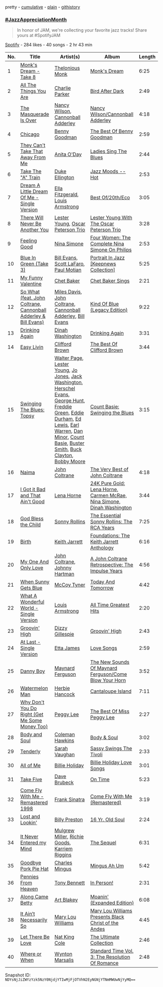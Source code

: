 pretty - [cumulative](/playlists/cumulative/2nb7lCySvvf7PNxHUD5oun.md) - [plain](/playlists/plain/2nb7lCySvvf7PNxHUD5oun) - [githistory](https://github.githistory.xyz/mackorone/spotify-playlist-archive/blob/main/playlists/plain/2nb7lCySvvf7PNxHUD5oun)

### [\#JazzAppreciationMonth](https://open.spotify.com/playlist/2nb7lCySvvf7PNxHUD5oun)

> In honor of JAM, we're collecting your favorite jazz tracks! Share yours at \#SpotifyJAM

[Spotify](https://open.spotify.com/user/spotify) - 284 likes - 40 songs - 2 hr 43 min

| No. | Title | Artist(s) | Album | Length |
|---|---|---|---|---|
| 1 | [Monk's Dream \- Take 8](https://open.spotify.com/track/0488kXJ1YnLMrrM1ssJnev) | [Thelonious Monk](https://open.spotify.com/artist/4PDpGtF16XpqvXxsrFwQnN) | [Monk's Dream](https://open.spotify.com/album/5VTlqV8lZH3YspQ1cDcjrL) | 6:25 |
| 2 | [All The Things You Are](https://open.spotify.com/track/6AAxndfN25URaM9zQJfWbU) | [Charlie Parker](https://open.spotify.com/artist/4Ww5mwS7BWYjoZTUIrMHfC) | [Bird After Dark](https://open.spotify.com/album/0QKvNBHJIKFYOWkOafsGkT) | 2:49 |
| 3 | [The Masquerade Is Over](https://open.spotify.com/track/1jf3wYtynxiPOdhqAp3cUN) | [Nancy Wilson](https://open.spotify.com/artist/2JfVCMa3FlvQRlLT5uH9zb), [Cannonball Adderley](https://open.spotify.com/artist/5v74mT11KGJqadf9sLw4dA) | [Nancy Wilson/Cannonball Adderley](https://open.spotify.com/album/6yyNgCQNsJ3VJ9PP7CmvLJ) | 4:18 |
| 4 | [Chicago](https://open.spotify.com/track/5TjO0GOOon3R6YOnRFPwzk) | [Benny Goodman](https://open.spotify.com/artist/1pBuKaLHJlIlqYxQQaflve) | [The Best Of Benny Goodman](https://open.spotify.com/album/1I1E1ZUYFDK0Dn4DK5YmrH) | 2:59 |
| 5 | [They Can't Take That Away From Me](https://open.spotify.com/track/0qquLHIRp5HDdarE9X1JXJ) | [Anita O'Day](https://open.spotify.com/artist/5QGnprJtpZmk3OiDqspPlB) | [Ladies Sing The Blues](https://open.spotify.com/album/4dO7CwWM63KsWVJh9MyoPV) | 2:44 |
| 6 | [Take The "A" Train](https://open.spotify.com/track/4A8VMiwggF5OrCPkuqAlPx) | [Duke Ellington](https://open.spotify.com/artist/4F7Q5NV6h5TSwCainz8S5A) | [Jazz Moods \-\- Hot](https://open.spotify.com/album/5dyN2uFUojbFGvT0RfhBXM) | 2:53 |
| 7 | [Dream A Little Dream Of Me \- Single Version](https://open.spotify.com/track/78aWV07CIrSfI903fIxjR1) | [Ella Fitzgerald](https://open.spotify.com/artist/5V0MlUE1Bft0mbLlND7FJz), [Louis Armstrong](https://open.spotify.com/artist/19eLuQmk9aCobbVDHc6eek) | [Best Of/20th/Eco](https://open.spotify.com/album/654HTArwowo5D1CxyULoxK) | 3:05 |
| 8 | [There Will Never Be Another You](https://open.spotify.com/track/1eghoZLe436O2AHiZaoGVQ) | [Lester Young](https://open.spotify.com/artist/05E3NBxNMdnrPtxF9oraJm), [Oscar Peterson Trio](https://open.spotify.com/artist/0ldU0QJm31y0d6f57R1G2A) | [Lester Young With The Oscar Peterson Trio](https://open.spotify.com/album/1RGYFu40MzvQGoVD8qhmLu) | 3:28 |
| 9 | [Feeling Good](https://open.spotify.com/track/6ipZfr1msvNOxyroHB0s3w) | [Nina Simone](https://open.spotify.com/artist/7G1GBhoKtEPnP86X2PvEYO) | [Four Women: The Complete Nina Simone On Philips](https://open.spotify.com/album/3uwhj7rbDBY0J5nIkT2MBc) | 2:53 |
| 10 | [Blue In Green \(Take 3\)](https://open.spotify.com/track/60p18YXhrzLNrAaUXL8Bu6) | [Bill Evans](https://open.spotify.com/artist/4jXfFzeP66Zy67HM2mvIIF), [Scott LaFaro](https://open.spotify.com/artist/4g7uUySyORXh2KgDEhgxXa), [Paul Motian](https://open.spotify.com/artist/4VIPZJwfn4EGbJxYVHJ0WX) | [Portrait In Jazz \[Keepnews Collection\]](https://open.spotify.com/album/7dlYNvbD4QYDL3sSkTCjxi) | 5:25 |
| 11 | [My Funny Valentine](https://open.spotify.com/track/4l9hml2UCnxoNI3yCdL1BW) | [Chet Baker](https://open.spotify.com/artist/3rxeQlsv0Sc2nyYaZ5W71T) | [Chet Baker Sings](https://open.spotify.com/album/5JJ779nrbHx0KB2lBrMMa4) | 2:21 |
| 12 | [So What \(feat\. John Coltrane, Cannonball Adderley & Bill Evans\)](https://open.spotify.com/track/4vLYewWIvqHfKtJDk8c8tq) | [Miles Davis](https://open.spotify.com/artist/0kbYTNQb4Pb1rPbbaF0pT4), [John Coltrane](https://open.spotify.com/artist/2hGh5VOeeqimQFxqXvfCUf), [Cannonball Adderley](https://open.spotify.com/artist/5v74mT11KGJqadf9sLw4dA), [Bill Evans](https://open.spotify.com/artist/4jXfFzeP66Zy67HM2mvIIF) | [Kind Of Blue \(Legacy Edition\)](https://open.spotify.com/album/4sb0eMpDn3upAFfyi4q2rw) | 9:22 |
| 13 | [Drinking Again](https://open.spotify.com/track/3LSkJQ5LXcC4kRuKbluFoG) | [Dinah Washington](https://open.spotify.com/artist/32LHRiof0sa4taYew9i3Fa) | [Drinking Again](https://open.spotify.com/album/1Yc1wrf2bgbRKcrrb7hZzA) | 3:31 |
| 14 | [Easy Livin](https://open.spotify.com/track/2myfGe1fBz9QVr7IYZXb78) | [Clifford Brown](https://open.spotify.com/artist/1HJHwWck1EY096ea2iPAHO) | [The Best Of Clifford Brown](https://open.spotify.com/album/0oWFL44UweyyQSawMSHA4L) | 3:44 |
| 15 | [Swinging The Blues: Topsy](https://open.spotify.com/track/3Lloh4Is7zaHZ5TFVAOpId) | [Walter Page](https://open.spotify.com/artist/7JoEYePuwZ8ZYqoWviaWZp), [Lester Young](https://open.spotify.com/artist/05E3NBxNMdnrPtxF9oraJm), [Jo Jones](https://open.spotify.com/artist/5iCN8xlg1r3uXDW5yLFHmJ), [Jack Washington](https://open.spotify.com/artist/53h1ieWP0mFiPr36bJcLqH), [Herschel Evans](https://open.spotify.com/artist/7ah9Qnmd9ylOjot0DedCQa), [George Hunt](https://open.spotify.com/artist/14q4sG3NYnlB2F5xlvblGd), [Freddie Green](https://open.spotify.com/artist/0MDZeGp2fFapBa7q260Qvs), [Eddie Durham](https://open.spotify.com/artist/6Tb8e3g4fnkBfCsV1kBK10), [Ed Lewis](https://open.spotify.com/artist/6wxvtAmrr8Gf9sbpNemCmD), [Earl Warren](https://open.spotify.com/artist/1Z1QCoLUZf68fRf4DXB4Jh), [Dan Minor](https://open.spotify.com/artist/54bYJetkCmTUktklTdbvsd), [Count Basie](https://open.spotify.com/artist/2jFZlvIea42ZvcCw4OeEdA), [Buster Smith](https://open.spotify.com/artist/0y38EKS451wflZCncUbeSH), [Buck Clayton](https://open.spotify.com/artist/1rQ8RuN5MY5dBeBz81fIho), [Bobby Moore](https://open.spotify.com/artist/3Ia1uaPzflK6WZ218h8V41) | [Count Basie: Swinging the Blues](https://open.spotify.com/album/55byZPJNVH0hYqUME5YKlX) | 3:15 |
| 16 | [Naima](https://open.spotify.com/track/4jvCXYZwM8pR1p0vvK7PtW) | [John Coltrane](https://open.spotify.com/artist/2hGh5VOeeqimQFxqXvfCUf) | [The Very Best of John Coltrane](https://open.spotify.com/album/4khBAMNknbpYeck2ZwZcVq) | 4:18 |
| 17 | [I Got it Bad and That Ain't Good](https://open.spotify.com/track/4ZP553A3KJp04Nb45KbAt8) | [Lena Horne](https://open.spotify.com/artist/2I6nP70ltmOHi6xjJUXHMe) | [24K Pure Gold: Lena Horne, Carmen McRae, Nina Simone, Dinah Washington](https://open.spotify.com/album/2DwRhvgE1T3cDfqpZL3jCl) | 3:44 |
| 18 | [God Bless the Child](https://open.spotify.com/track/5Uftxvqqbi70QdCpLb0fKu) | [Sonny Rollins](https://open.spotify.com/artist/1VEzN9lxvG6KPR3QQGsebR) | [The Essential Sonny Rollins: The RCA Years](https://open.spotify.com/album/3R5sCFT6kTHnjbNuPCC7ud) | 7:25 |
| 19 | [Birth](https://open.spotify.com/track/1N8kgdsicbNkQE0QettJvg) | [Keith Jarrett](https://open.spotify.com/artist/0F3Aew9DSd6fb6192K1K0Y) | [Foundations: The Keith Jarrett Anthology](https://open.spotify.com/album/19ElWUsEaAINv9r4zRRpc0) | 6:16 |
| 20 | [My One And Only Love](https://open.spotify.com/track/6uaGYmJZ2JHqvV5RbWil5Z) | [John Coltrane](https://open.spotify.com/artist/2hGh5VOeeqimQFxqXvfCUf), [Johnny Hartman](https://open.spotify.com/artist/7qVvIFc9DktkAc0HKzRhNo) | [A John Coltrane Retrospective: The Impulse Years](https://open.spotify.com/album/7dpFDgFCraOFalsVgQgXZJ) | 4:56 |
| 21 | [When Sunny Gets Blue](https://open.spotify.com/track/01HQIKjcODJCBRFoETqngE) | [McCoy Tyner](https://open.spotify.com/artist/2EsmKkHsXK0WMNGOtIhbxr) | [Today And Tomorrow](https://open.spotify.com/album/3wegWHg2NXUnWlOPwaqzUm) | 4:42 |
| 22 | [What A Wonderful World \- Single Version](https://open.spotify.com/track/2pp3RfqX5cb1BAnmNi4Nej) | [Louis Armstrong](https://open.spotify.com/artist/19eLuQmk9aCobbVDHc6eek) | [All Time Greatest Hits](https://open.spotify.com/album/16niuq7vcf4QvnnrJO7yFc) | 2:20 |
| 23 | [Groovin' High](https://open.spotify.com/track/7dzNuRBCw16p1lHKF0vYpx) | [Dizzy Gillespie](https://open.spotify.com/artist/5RzjqfPS0Bu4bUMkyNNDpn) | [Groovin' High](https://open.spotify.com/album/0R9ZDvYAZxmWNxjVT0PgOp) | 2:43 |
| 24 | [At Last \- Single Version](https://open.spotify.com/track/1nd9moIZkGvWoHtReFqkRY) | [Etta James](https://open.spotify.com/artist/0iOVhN3tnSvgDbcg25JoJb) | [Love Songs](https://open.spotify.com/album/7HiCDrSmwCZnrPYHNtL9S0) | 2:59 |
| 25 | [Danny Boy](https://open.spotify.com/track/3Xch0LabPZa0zlZJRDePI3) | [Maynard Ferguson](https://open.spotify.com/artist/6T4kUHIlszpj944ZXR3yNw) | [The New Sounds Of Maynard Ferguson/Come Blow Your Horn](https://open.spotify.com/album/3H7BxA0OmUYrjOZb87oe0P) | 3:52 |
| 26 | [Watermelon Man](https://open.spotify.com/track/5rmcFRG9Lp6KK92CMQWxfD) | [Herbie Hancock](https://open.spotify.com/artist/2ZvrvbQNrHKwjT7qfGFFUW) | [Cantaloupe Island](https://open.spotify.com/album/1IDF7HrugntNS4NeuzYWgQ) | 7:11 |
| 27 | [Why Don't You Do Right \(Get Me Some Money Too\)](https://open.spotify.com/track/5bIcVAGdof8JGvFKtWlHnD) | [Peggy Lee](https://open.spotify.com/artist/602DnpaSXJB4b9DZrvxbDc) | [The Best Of Miss Peggy Lee](https://open.spotify.com/album/2tcpvSmBNYJEwVylN2YzK4) | 2:27 |
| 28 | [Body and Soul](https://open.spotify.com/track/2xm9ihELo6xwrRKrBbPql9) | [Coleman Hawkins](https://open.spotify.com/artist/0JM134st8VY7Ld9T2wQiH0) | [Body & Soul](https://open.spotify.com/album/6Ieo4Lrku0sQ63Pd9G8j3L) | 3:02 |
| 29 | [Tenderly](https://open.spotify.com/track/4JpcVOpR42slfGveOEAPeW) | [Sarah Vaughan](https://open.spotify.com/artist/1bgyxtWjZwA5PQlDsvs9b8) | [Sassy Swings The Tivoli](https://open.spotify.com/album/352XlvQQBk6bJgBNQ2ZmVl) | 2:33 |
| 30 | [All of Me](https://open.spotify.com/track/79fXdfpOPGaXO1gfdq2onl) | [Billie Holiday](https://open.spotify.com/artist/1YzCsTRb22dQkh9lghPIrp) | [Billie Holiday Love Songs](https://open.spotify.com/album/3MXpFQDq1cTE4WfGZDAsY4) | 3:01 |
| 31 | [Take Five](https://open.spotify.com/track/5p6me2mwQrGfH30eExHn6v) | [Dave Brubeck](https://open.spotify.com/artist/3kUKwTJdH8FuWzF8p6Dg9E) | [On Time](https://open.spotify.com/album/5LiPzuR79DTTmyROUm2luC) | 5:23 |
| 32 | [Come Fly With Me \- Remastered 1998](https://open.spotify.com/track/4hHbeIIKO5Y5uLyIEbY9Gn) | [Frank Sinatra](https://open.spotify.com/artist/1Mxqyy3pSjf8kZZL4QVxS0) | [Come Fly With Me \(Remastered\)](https://open.spotify.com/album/66v9QmjAj0Wwhh2OpbU4BE) | 3:19 |
| 33 | [Lost and Lookin'](https://open.spotify.com/track/6WwT9wpTHV1LuHDTVkqBCA) | [Billy Preston](https://open.spotify.com/artist/0IecGJbdBeYSOVtSPRehh5) | [16 Yr\. Old Soul](https://open.spotify.com/album/0jGhzFaSLtmYvyRzVwiZsY) | 2:24 |
| 34 | [It Never Entered my Mind](https://open.spotify.com/track/58VcgWixvxnMdt4bj29PdQ) | [Mulgrew Miller](https://open.spotify.com/artist/6Zq5ky484xYTgxE6dQ8yHh), [Richie Goods](https://open.spotify.com/artist/3vIV7TBZyCi5dGGaaFB6G6), [Karriem Riggins](https://open.spotify.com/artist/6e7BQ0gM6o8ecMXRZkXxlZ) | [The Sequel](https://open.spotify.com/album/387kMuzWWMPFsmvxpemQbA) | 6:31 |
| 35 | [Goodbye Pork Pie Hat](https://open.spotify.com/track/3PJMsxg6rz9FOo6xNiASXz) | [Charles Mingus](https://open.spotify.com/artist/1W8TbFzNS15VwsempfY12H) | [Mingus Ah Um](https://open.spotify.com/album/7pojWP7x9uEFSJgw765khA) | 5:42 |
| 36 | [Pennies From Heaven](https://open.spotify.com/track/6fq9zlFcvgcOKkZqOzgfMs) | [Tony Bennett](https://open.spotify.com/artist/2lolQgalUvZDfp5vvVtTYV) | [In Person!](https://open.spotify.com/album/4IzVmgYne1bISh2RLXH6fh) | 2:31 |
| 37 | [Along Came Betty](https://open.spotify.com/track/3Ysj0cl3Jlb6Ysp6um8QI7) | [Art Blakey](https://open.spotify.com/artist/6QQuESLtKhAOcLW2TeWC2t) | [Moanin' \(Expanded Edition\)](https://open.spotify.com/album/5PzlTnVafjgt5RtjTdIKoC) | 6:08 |
| 38 | [It Ain’t Necessarily So](https://open.spotify.com/track/0vwTHK0RI01avuLIrAHp8C) | [Mary Lou Williams](https://open.spotify.com/artist/6hrEc1XqVcGLK0Di6zVADR) | [Mary Lou Williams Presents Black Christ of the Andes](https://open.spotify.com/album/35TchegKRAVtmhwSfDA8hy) | 4:45 |
| 39 | [Let There Be Love](https://open.spotify.com/track/2YsxdgfdysICWS4Mrn25hd) | [Nat King Cole](https://open.spotify.com/artist/7v4imS0moSyGdXyLgVTIV7) | [The Ultimate Collection](https://open.spotify.com/album/0X60d06UrpWTMaLwMPd4Od) | 2:46 |
| 40 | [Where or When](https://open.spotify.com/track/2JR1WeETsXmFR1kRC2oXXq) | [Wynton Marsalis](https://open.spotify.com/artist/375zxMmh2cSgUzFFnva0O7) | [Standard Time Vol\. 3: The Resolution Of Romance](https://open.spotify.com/album/3ggRodyIM1r04IT4K3Ikho) | 2:48 |

Snapshot ID: `NDYsNjJiZWYzYzk5NzY0NjdjYTIwMjFjOTVhN2EyNGNjYTNmMWUwNjYyMQ==`
